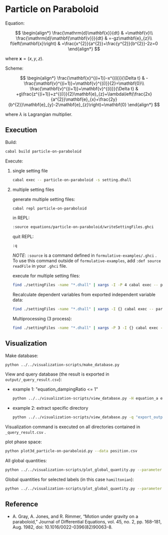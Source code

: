 # Particle on Paraboloid

Equation:

$$
\begin{align*}
\frac{\mathrm{d}\mathbf{x}}{dt} & =\mathbf{v}\\
\frac{\mathrm{d}\mathbf{\mathbf{v}}}{dt} & =-gz\mathbf{e}_{z}\\
f\left(\mathbf{x}\right) & =\frac{x^{2}}{a^{2}}+\frac{y^{2}}{b^{2}}-2z=0
\end{align*}
$$

where $\mathbf{x}=\left(x,y,z\right)$.

Scheme:

$$
\begin{align*}
\frac{\mathbf{x}^{(i+1)}-x^{(i)}}{\Delta t} & -\frac{\mathbf{v}^{(i+1)}+\mathbf{v}^{(i)}}{2}=\mathbf{0}\\
\frac{\mathbf{v}^{(i+1)}+\mathbf{v}^{(i)}}{\Delta t} & +g\frac{z^{(i+1)}+z^{(i)}}{2}\mathbf{e}_{z}+\lambda\left(\frac{2x}{a^{2}}\mathbf{e}_{x}+\frac{2y}{b^{2}}\mathbf{e}_{y}-2\mathbf{e}_{z}\right)=\mathbf{0}
\end{align*}
$$

where $\lambda$ is Lagrangian multiplier.

## Execution

Build:

```sh
cabal build particle-on-paraboloid
```

Execute:

1. single setting file

   ```sh
   cabal exec -- particle-on-paraboloid -s setting.dhall
   ```

1. multiple setting files

   generate multiple setting files:

   ```sh
   cabal repl particle-on-paraboloid
   ```

   in REPL:

   ```sh
   :source equations/particle-on-paraboloid/writeSettingFiles.ghci
   ```

   quit REPL:

   ```sh
   :q
   ```

   _NOTE_: `:source` is a command defined in `formulative-examples/.ghci` . To use this command outside of `formulative-examples`, add `:def source readFile` in your `.ghci` file.

   execute for multiple setting files:

   ```sh
   find ./settingFiles -name "*.dhall" | xargs -I -P 4 cabal exec -- particle-on-paraboloid -s {}
   ```

   Recalculate dependent variables from exported independent variable data:

   ```sh
   find ./settingFiles -name "*.dhall" | xargs -I {} cabal exec -- particle-on-paraboloid --recalculation Continue -s {}
   ```

   Multiprocessing (3 process):

   ```sh
   find ./settingFiles -name "*.dhall" | xargs -P 3 -I {} cabal exec -- particle-on-paraboloid --recalculation Continue -s {}
   ```

## Visualization

Make database:

```sh
python ../../visualization-scripts/make_database.py
```

View and query database (the result is exported in `output/_query_result.csv`):

- example 1: "equation_dampingRatio <= 1"

  ```sh
  python ../../visualization-scripts/view_database.py -H equation_a equation_b equation_xInit equation_pxInit equation_pyInit -q "equation_a==1 & equation_b == 1"
  ```

- example 2: extract specific directory

  ```sh
  python ../../visualization-scripts/view_database.py -q "export_outputDirectory == \"output/eeca6053077485a19e88dbeb2424390f1c6b37b7\""
  ```

Visualization command is executed on all directories contained in `_query_result.csv` .

plot phase space:

```sh
python plot3d_particle-on-paraboloid.py --data position.csv
```

All global quantities:

```sh
python ../../visualization-scripts/plot_global_quantity.py --parameter time.csv --data dependentVariable/_global.csv
```

Global quantities for selected labels (in this case `hamiltonian`):

```sh
python ../../visualization-scripts/plot_global_quantity.py --parameter time.csv --data dependentVariable/_global.csv --header hamiltonian
```

## Reference

- A. Gray, A. Jones, and R. Rimmer, “Motion under gravity on a paraboloid,” Journal of Differential Equations, vol. 45, no. 2, pp. 168–181, Aug. 1982, doi: 10.1016/0022-0396(82)90063-8.
